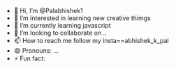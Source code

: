 - 👋 Hi, I’m @Palabhishek1
- 👀 I’m interested in learning new creative thimgs 
- 🌱 I’m currently learning javascript
- 💞️ I’m looking to collaborate on .. 
- 📫 How to reach me follow my insta==abhishek_k_pal
- 😄 Pronouns: ...
- ⚡ Fun fact: 

<!---
Palabhishek1/Palabhishek1 is a ✨ special ✨ repository because its `README.md` (this file) appears on your GitHub profile.
You can click the Preview link to take a look at your changes.
--->
